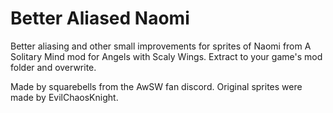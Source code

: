 # Better Aliased Naomi
Better aliasing and other small improvements for sprites of Naomi from A Solitary Mind mod for Angels with Scaly Wings. Extract to your game's mod folder and overwrite.

Made by squarebells from the AwSW fan discord. Original sprites were made by EvilChaosKnight.
